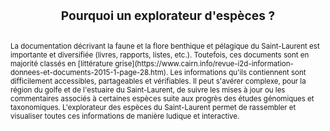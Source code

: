 <h1 style="font-size:2vw;text-align:center">Pourquoi un explorateur d'espèces ?</h1>
<br>
<bb style="font-size:1.2vw;text-align:justify">La documentation décrivant la faune et la flore benthique et pélagique du Saint-Laurent est importante et diversifiée (livres, rapports, listes, etc.).
Toutefois, ces documents sont en majorité classés en [littérature grise](https://www.cairn.info/revue-i2d-information-donnees-et-documents-2015-1-page-28.htm).
Les informations qu'ils contiennent sont difficilement accessibles, partageables et vérifiables. Il peut s'avérer complexe, pour la région du golfe et de l'estuaire du Saint-Laurent, de suivre les mises à jour ou les commentaires associés à certaines espèces suite aux progrès des études génomiques et taxonomiques.
L'explorateur des espèces du Saint-Laurent permet de rassembler et visualiser toutes ces informations de manière ludique et interactive.</bb>



